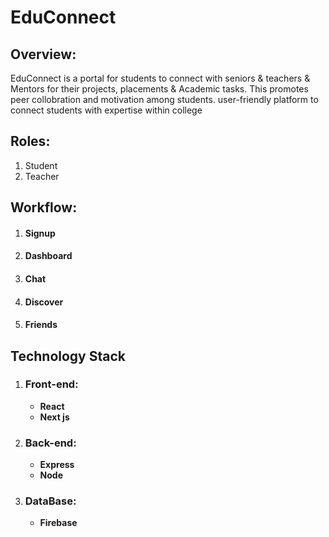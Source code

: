 # EduConnect
## Overview:
EduConnect is a portal for students to connect with seniors & teachers & Mentors for their projects, placements & Academic tasks. This promotes peer collobration and motivation among students. user-friendly platform to connect students with expertise within college

## Roles:
1. Student
1. Teacher

## Workflow:
1. #### Signup
1. #### Dashboard
1. #### Chat
1. #### Discover
1. #### Friends

## Technology Stack
1. ### Front-end:
    - **React**
    - **Next js**
1. ### Back-end:
    - **Express**
    - **Node**
1. ### DataBase:
    - **Firebase**
